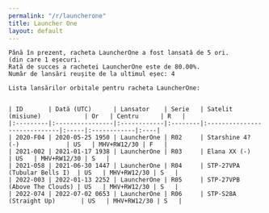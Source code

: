 ```yaml
---
permalink: "/r/launcherone"
title: Launcher One
layout: default
---
```


    Până în prezent, racheta LauncherOne a fost lansată de 5 ori.
    (din care 1 eșecuri.
    Rată de succes a rachetei LauncherOne este de 80.00%.
    Număr de lansări reușite de la ultimul eșec: 4
    
    Lista lansărilor orbitale pentru racheta LauncherOne:
    
    
    | ID       | Dată (UTC)      | Lansator    | Serie   | Satelit (misiune)            | Or   | Centru      | R   |
    |:---------|:----------------|:------------|:--------|:-----------------------------|:-----|:------------|:----|
    | 2020-F04 | 2020-05-25 1950 | LauncherOne | R02     | Starshine 4? (-)             | US   | MHV+RW12/30 | F   |
    | 2021-002 | 2021-01-17 1938 | LauncherOne | R03     | Elana XX (-)                 | US   | MHV+RW12/30 | S   |
    | 2021-058 | 2021-06-30 1447 | LauncherOne | R04     | STP-27VPA (Tubular Bells I)  | US   | MHV+RW12/30 | S   |
    | 2022-003 | 2022-01-13 2252 | LauncherOne | R05     | STP-27VPB (Above The Clouds) | US   | MHV+RW12/30 | S   |
    | 2022-074 | 2022-07-02 0653 | LauncherOne | R06     | STP-S28A (Straight Up)       | US   | MHV+RW12/30 | S   |

